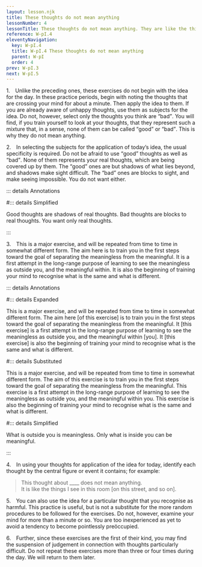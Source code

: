 ```yaml
---
layout: lesson.njk
title: These thoughts do not mean anything
lessonNumber: 4
lessonTitle: These thoughts do not mean anything. They are like the things I see in this room [on this street, from this window, in this place].
reference: W-pI.4
eleventyNavigation:
  key: W-pI.4
  title: W-pI.4 These thoughts do not mean anything
  parent: W-pI
  order: 4
prev: W-pI.3
next: W-pI.5
---
```


1. Unlike the preceding ones, these exercises do not begin with the idea for the day. 
In these practice periods, begin with noting the thoughts that are crossing your mind for about a minute. 
Then apply the idea to them. 
If you are already aware of unhappy thoughts, use them as subjects for the idea. 
Do not, however, select only the thoughts you think are <q>bad</q>. 
You will find, if you train yourself to look at your thoughts, that they represent such a mixture that, in a sense, none of them can be called <q>good</q> or <q>bad</q>. 
This is why they do not mean anything.

2. In selecting the subjects for the application of today’s idea, the usual specificity is required. 
Do not be afraid to use <q>good</q> thoughts as well as <q>bad</q>. 
None of them represents your real thoughts, which are being covered up by them. 
The <q>good</q> ones are but shadows of what lies beyond, and shadows make sight difficult. 
The <q>bad</q> ones are blocks to sight, and make seeing impossible. 
You do not want either.

::: details Annotations


#::: details Simplified

Good thoughts are shadows of real thoughts. 
Bad thoughts are blocks to real thoughts. 
You want only real thoughts.

:::

3. This is a major exercise, and will be repeated from time to time in somewhat different form. 
The aim here is to train you in the first steps toward the goal of separating the meaningless from the meaningful. 
It is a first attempt in the long-range purpose of learning to see the meaningless as outside you, and the meaningful within. 
It is also the beginning of training your mind to recognise what is the same and what is different.

::: details Annotations

#::: details Expanded

This is a major exercise, and will be repeated from time to time in somewhat different form. 
The aim here [of this exercise] is to train you in the first steps toward the goal of separating the meaningless from the meaningful. 
It [this exercise] is a first attempt in the long-range purpose of learning to see the meaningless as outside you, and the meaningful within [you]. 
It [this exercise] is also the beginning of training your mind to recognise what is the same and what is different.

#::: details Substituted

This is a major exercise, and will be repeated from time to time in somewhat different form. 
The aim of this exercise is to train you in the first steps toward the goal of separating the meaningless from the meaningful. 
This exercise is a first attempt in the long-range purpose of learning to see the meaningless as outside you, and the meaningful within you. 
This exercise is also the beginning of training your mind to recognise what is the same and what is different.

#::: details Simplified

What is outside you is meaningless. 
Only what is inside you can be meaningful.

:::

4. In using your thoughts for application of the idea for today, identify each thought by the central figure or event it contains; for example:

>This thought about ____ does not mean anything.  
It is like the things I see in this room [on this street, and so on].


5. You can also use the idea for a particular thought that you recognise as harmful. 
This practice is useful, but is not a substitute for the more random procedures to be followed for the exercises. 
Do not, however, examine your mind for more than a minute or so. 
You are too inexperienced as yet to avoid a tendency to become pointlessly preöccupied.

6. Further, since these exercises are the first of their kind, you may find the suspension of judgement in connection with thoughts particularly difficult. 
Do not repeat these exercises more than three or four times during the day. 
We will return to them later.
